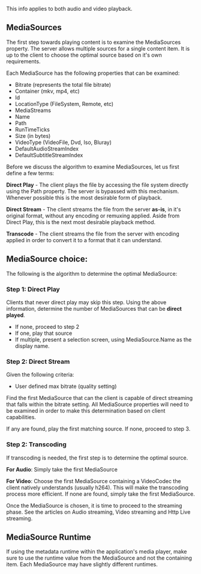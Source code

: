 This info applies to both audio and video playback.

## MediaSources
The first step towards playing content is to examine the MediaSources property. The server allows multiple sources for a single content item. It is up to the client to choose the optimal source based on it's own requirements. 

Each MediaSource has the following properties that can be examined:

* Bitrate (represents the total file bitrate)
* Container (mkv, mp4, etc)
* Id
* LocationType (FileSystem, Remote, etc)
* MediaStreams
* Name
* Path
* RunTimeTicks
* Size (in bytes)
* VideoType (VideoFile, Dvd, Iso, Bluray)
* DefaultAudioStreamIndex
* DefaultSubtitleStreamIndex

Before we discuss the algorithm to examine MediaSources, let us first define a few terms:

**Direct Play** - The client plays the file by accessing the file system directly using the Path property. The server is bypassed with this mechanism. Whenever possible this is the most desirable form of playback.

**Direct Stream** - The client streams the file from the server **as-is**, in it's original format, without any encoding or remuxing applied. Aside from Direct Play, this is the next most desirable playback method.

**Transcode** - The client streams the file from the server with encoding applied in order to convert it to a format that it can understand.


## MediaSource choice:
The following is the algorithm to determine the optimal MediaSource:

### Step 1: Direct Play
Clients that never direct play may skip this step. Using the above information, determine the number of MediaSources that can be **direct played**.

* If none, proceed to step 2
* If one, play that source
* If multiple, present a selection screen, using MediaSource.Name as the display name.

### Step 2: Direct Stream

Given the following criteria:
* User defined max bitrate (quality setting)

Find the first MediaSource that can the client is capable of direct streaming that falls within the bitrate setting. All MediaSource properties will need to be examined in order to make this determination based on client capabilities.

If any are found, play the first matching source. If none, proceed to step 3.

### Step 2: Transcoding

If transcoding is needed, the first step is to determine the optimal source.

**For Audio**: Simply take the first MediaSource

**For Video**: Choose the first MediaSource containing a VideoCodec the client natively understands (usually h264). This will make the transcoding process more efficient. If none are found, simply take the first MediaSource.

Once the MediaSource is chosen, it is time to proceed to the streaming phase. See the articles on Audio streaming, Video streaming and Http Live streaming.

## MediaSource Runtime

If using the metadata runtime within the application's media player, make sure to use the runtime value from the MediaSource and not the containing item. Each MediaSource may have slightly different runtimes.